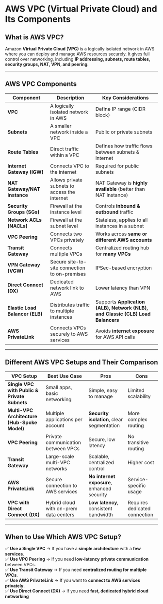 **AWS VPC (Virtual Private Cloud) and Its Components**
======================================================

**What is AWS VPC?**
--------------------

Amazon **Virtual Private Cloud (VPC)** is a logically isolated network in AWS where you can deploy and manage AWS resources securely. It gives full control over networking, including **IP addressing, subnets, route tables, security groups, NAT, VPN, and peering**.

* * * * *

**AWS VPC Components**
----------------------

| **Component** | **Description** | **Key Considerations** |
| --- | --- | --- |
| **VPC** | A logically isolated network in AWS | Define IP range (CIDR block) |
| **Subnets** | A smaller network inside a VPC | Public or private subnets |
| **Route Tables** | Direct traffic within a VPC | Defines how traffic flows between subnets & internet |
| **Internet Gateway (IGW)** | Connects VPC to the internet | Required for public subnets |
| **NAT Gateway/NAT Instance** | Allows private subnets to access the internet | NAT Gateway is **highly available** (better than NAT Instance) |
| **Security Groups (SGs)** | Firewall at the instance level | Controls **inbound & outbound** traffic |
| **Network ACLs (NACLs)** | Firewall at the subnet level | Stateless, applies to all instances in a subnet |
| **VPC Peering** | Connects two VPCs privately | Works across **same or different AWS accounts** |
| **Transit Gateway** | Connects multiple VPCs | Centralized routing hub for **many VPCs** |
| **VPN Gateway (VGW)** | Secure site-to-site connection to on-premises | IPSec-based encryption |
| **Direct Connect (DX)** | Dedicated network link to AWS | Lower latency than VPN |
| **Elastic Load Balancer (ELB)** | Distributes traffic to multiple instances | Supports **Application (ALB), Network (NLB), and Classic (CLB) Load Balancers** |
| **AWS PrivateLink** | Connects VPCs securely to AWS services | Avoids **internet exposure** for AWS API calls |

* * * * *

**Different AWS VPC Setups and Their Comparison**
-------------------------------------------------

| **VPC Setup** | **Best Use Case** | **Pros** | **Cons** |
| --- | --- | --- | --- |
| **Single VPC with Public & Private Subnets** | Small apps, basic networking | Simple, easy to manage | Limited scalability |
| **Multi-VPC Architecture (Hub-Spoke Model)** | Multiple applications per account | **Security isolation**, clear segmentation | More complex routing |
| **VPC Peering** | Private communication between VPCs | Secure, low latency | No transitive routing |
| **Transit Gateway** | Large-scale multi-VPC networks | Scalable, centralized control | Higher cost |
| **AWS PrivateLink** | Secure connection to AWS services | **No internet exposure**, enhanced security | Service-specific usage |
| **VPC with Direct Connect (DX)** | Hybrid cloud with on-prem data centers | **Low latency**, consistent bandwidth | Requires dedicated connection |

* * * * *

**When to Use Which AWS VPC Setup?**
------------------------------------

✅ **Use a Single VPC** → If you have a **simple architecture** with a **few services**.\
✅ **Use VPC Peering** → If you need **low-latency private communication** between VPCs.\
✅ **Use Transit Gateway** → If you need **centralized routing for multiple VPCs**.\
✅ **Use AWS PrivateLink** → If you want to **connect to AWS services privately**.\
✅ **Use Direct Connect (DX)** → If you need **fast, dedicated hybrid cloud networking**